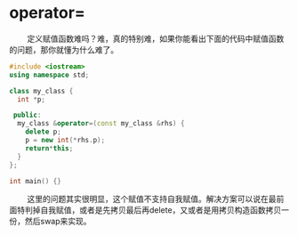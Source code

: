 
# operator=
&emsp;&emsp; 定义赋值函数难吗？难，真的特别难，如果你能看出下面的代码中赋值函数的问题，那你就懂为什么难了。
```cpp
#include <iostream>
using namespace std;

class my_class {
  int *p;

 public:
  my_class &operator=(const my_class &rhs) {
    delete p;
    p = new int(*rhs.p);
    return*this;
  }
};

int main() {}
```
<!---more-->
&emsp;&emsp; 这里的问题其实很明显，这个赋值不支持自我赋值。解决方案可以说在最前面特判掉自我赋值，或者是先拷贝最后再delete，又或者是用拷贝构造函数拷贝一份，然后swap来实现。
